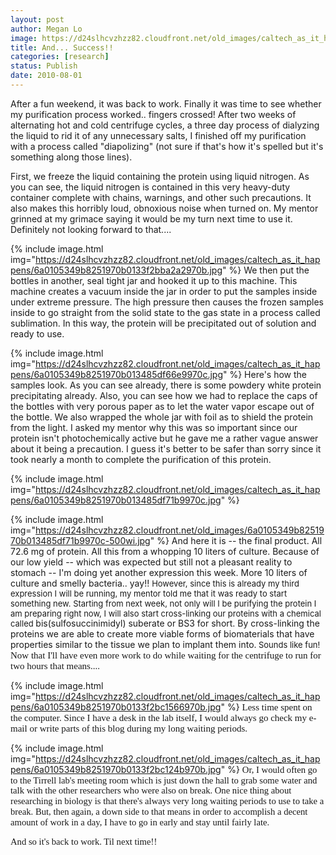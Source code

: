 ```yaml
---
layout: post
author: Megan Lo
image: https://d24slhcvzhzz82.cloudfront.net/old_images/caltech_as_it_happens/6a0105349b8251970b0133f2bb9ee5970b.jpg
title: And... Success!!
categories: [research]
status: Publish
date: 2010-08-01
---
```



After a fun weekend, it was back to work. Finally it was time to see whether my purification process worked.. fingers crossed! After two weeks of alternating hot and cold centrifuge cycles, a three day process of dialyzing the liquid to rid it of any unnecessary salts, I finished off my purification with a process called "diapolizing" (not sure if that's how it's spelled but it's something along those lines).

First, we freeze the liquid containing the protein using liquid nitrogen. As you can see, the liquid nitrogen is contained in this very heavy-duty container complete with chains, warnings, and other such precautions. It also makes this horribly loud, obnoxious noise when turned on. My mentor grinned at my grimace saying it would be my turn next time to use it. Definitely not looking forward to that....


{% include image.html img="https://d24slhcvzhzz82.cloudfront.net/old_images/caltech_as_it_happens/6a0105349b8251970b0133f2bba2a2970b.jpg" %}
We then put the bottles in another, seal tight jar and hooked it up to this machine. This machine creates a vacuum inside the jar in order to put the samples inside under extreme pressure. The high pressure then causes the frozen samples inside to go straight from the solid state to the gas state in a process called sublimation. In this way, the protein will be precipitated out of solution and ready to use.


{% include image.html img="https://d24slhcvzhzz82.cloudfront.net/old_images/caltech_as_it_happens/6a0105349b8251970b013485df66e9970c.jpg" %}
Here's how the samples look. As you can see already, there is some powdery white protein precipitating already. Also, you can see how we had to replace the caps of the bottles with very porous paper as to let the water vapor escape out of the bottle. We also wrapped the whole jar with foil as to shield the protein from the light. I asked my mentor why this was so important since our protein isn't photochemically active but he gave me a rather vague answer about it being a precaution. I guess it's better to be safer than sorry since it took nearly a month to complete the purification of this protein.


{% include image.html img="https://d24slhcvzhzz82.cloudfront.net/old_images/caltech_as_it_happens/6a0105349b8251970b013485df71b9970c.jpg" %}


{% include image.html img="https://d24slhcvzhzz82.cloudfront.net/old_images/6a0105349b8251970b013485df71b9970c-500wi.jpg" %}
And here it is -- the final product. All 72.6 mg of protein. All this from a whopping 10 liters of culture. Because of our low yield -- which was expected but still not a pleasant reality to stomach -- I'm doing yet another expression this week. More 10 liters of culture and smelly bacteria.. yay!!
<span style="FONT-SIZE: 10px"><span style="FONT-SIZE: 14px"><span style="FONT-SIZE: 13px">However, since this is already my third expression I will be running, my mentor told me that it was ready to start something new. Starting from next week, not only will I be purifying the protein I am preparing right now, I will also start cross-linking our proteins with a chemical called <span style="FONT-SIZE: 11pt; LINE-HEIGHT: 115%"><span style="FONT-SIZE: 14px">bis(sulfosuccinimidyl) suberate or BS3 for short. By cross-linking the proteins we are able to create more viable forms of biomaterials that have properties similar to the tissue we plan to implant them into.<span style="FONT-SIZE: 12px"> <span style="FONT-SIZE: 13px">Sounds like fun!
<span style="FONT-SIZE: 11pt; LINE-HEIGHT: 115%; FONT-FAMILY: 'Calibri','sans-serif'"><span style="FONT-SIZE: 15px">Now that I'll have even more work to do while waiting for the centrifuge to run for two hours that means....


{% include image.html img="https://d24slhcvzhzz82.cloudfront.net/old_images/caltech_as_it_happens/6a0105349b8251970b0133f2bc1566970b.jpg" %}
<span style="FONT-SIZE: 11pt; LINE-HEIGHT: 115%; FONT-FAMILY: 'Calibri','sans-serif'"><span style="FONT-SIZE: 15px">Less time spent on the computer. Since I have a desk in the lab itself, I would always go check my e-mail or write parts of this blog during my long waiting periods. 

{% include image.html img="https://d24slhcvzhzz82.cloudfront.net/old_images/caltech_as_it_happens/6a0105349b8251970b0133f2bc124b970b.jpg" %}
<span style="FONT-SIZE: 11pt; LINE-HEIGHT: 115%; FONT-FAMILY: 'Calibri','sans-serif'">Or, I would often go to the Tirrell lab's meeting room which is just down the hall to grab some water and talk with the other researchers who were also on break. One nice thing about researching in biology is that there's always very long waiting periods to use to take a break. But, then again, a down side to that means in order to accomplish a decent amount of work in a day, I have to go in early and stay until fairly late.

<span style="FONT-SIZE: 11pt; LINE-HEIGHT: 115%; FONT-FAMILY: 'Calibri','sans-serif'">And so it's back to work. Til next time!!

